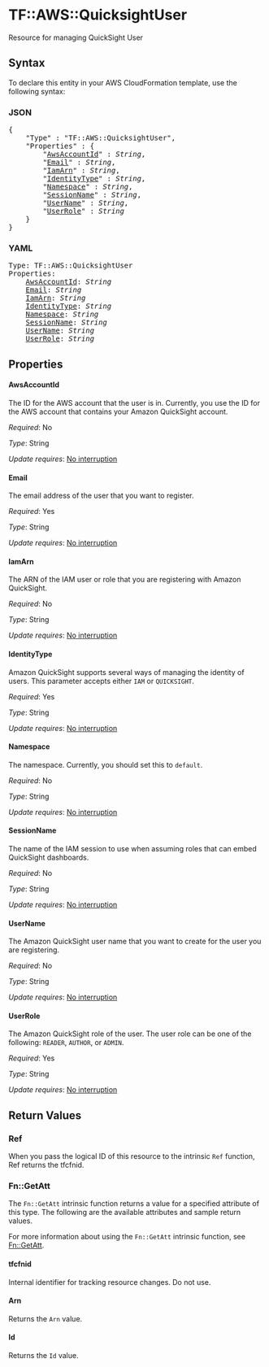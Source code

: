 # TF::AWS::QuicksightUser

Resource for managing QuickSight User

## Syntax

To declare this entity in your AWS CloudFormation template, use the following syntax:

### JSON

<pre>
{
    "Type" : "TF::AWS::QuicksightUser",
    "Properties" : {
        "<a href="#awsaccountid" title="AwsAccountId">AwsAccountId</a>" : <i>String</i>,
        "<a href="#email" title="Email">Email</a>" : <i>String</i>,
        "<a href="#iamarn" title="IamArn">IamArn</a>" : <i>String</i>,
        "<a href="#identitytype" title="IdentityType">IdentityType</a>" : <i>String</i>,
        "<a href="#namespace" title="Namespace">Namespace</a>" : <i>String</i>,
        "<a href="#sessionname" title="SessionName">SessionName</a>" : <i>String</i>,
        "<a href="#username" title="UserName">UserName</a>" : <i>String</i>,
        "<a href="#userrole" title="UserRole">UserRole</a>" : <i>String</i>
    }
}
</pre>

### YAML

<pre>
Type: TF::AWS::QuicksightUser
Properties:
    <a href="#awsaccountid" title="AwsAccountId">AwsAccountId</a>: <i>String</i>
    <a href="#email" title="Email">Email</a>: <i>String</i>
    <a href="#iamarn" title="IamArn">IamArn</a>: <i>String</i>
    <a href="#identitytype" title="IdentityType">IdentityType</a>: <i>String</i>
    <a href="#namespace" title="Namespace">Namespace</a>: <i>String</i>
    <a href="#sessionname" title="SessionName">SessionName</a>: <i>String</i>
    <a href="#username" title="UserName">UserName</a>: <i>String</i>
    <a href="#userrole" title="UserRole">UserRole</a>: <i>String</i>
</pre>

## Properties

#### AwsAccountId

The ID for the AWS account that the user is in. Currently, you use the ID for the AWS account that contains your Amazon QuickSight account.

_Required_: No

_Type_: String

_Update requires_: [No interruption](https://docs.aws.amazon.com/AWSCloudFormation/latest/UserGuide/using-cfn-updating-stacks-update-behaviors.html#update-no-interrupt)

#### Email

The email address of the user that you want to register.

_Required_: Yes

_Type_: String

_Update requires_: [No interruption](https://docs.aws.amazon.com/AWSCloudFormation/latest/UserGuide/using-cfn-updating-stacks-update-behaviors.html#update-no-interrupt)

#### IamArn

The ARN of the IAM user or role that you are registering with Amazon QuickSight.

_Required_: No

_Type_: String

_Update requires_: [No interruption](https://docs.aws.amazon.com/AWSCloudFormation/latest/UserGuide/using-cfn-updating-stacks-update-behaviors.html#update-no-interrupt)

#### IdentityType

Amazon QuickSight supports several ways of managing the identity of users. This parameter accepts either  `IAM` or `QUICKSIGHT`.

_Required_: Yes

_Type_: String

_Update requires_: [No interruption](https://docs.aws.amazon.com/AWSCloudFormation/latest/UserGuide/using-cfn-updating-stacks-update-behaviors.html#update-no-interrupt)

#### Namespace

The namespace. Currently, you should set this to `default`.

_Required_: No

_Type_: String

_Update requires_: [No interruption](https://docs.aws.amazon.com/AWSCloudFormation/latest/UserGuide/using-cfn-updating-stacks-update-behaviors.html#update-no-interrupt)

#### SessionName

The name of the IAM session to use when assuming roles that can embed QuickSight dashboards.

_Required_: No

_Type_: String

_Update requires_: [No interruption](https://docs.aws.amazon.com/AWSCloudFormation/latest/UserGuide/using-cfn-updating-stacks-update-behaviors.html#update-no-interrupt)

#### UserName

The Amazon QuickSight user name that you want to create for the user you are registering.

_Required_: No

_Type_: String

_Update requires_: [No interruption](https://docs.aws.amazon.com/AWSCloudFormation/latest/UserGuide/using-cfn-updating-stacks-update-behaviors.html#update-no-interrupt)

#### UserRole

The Amazon QuickSight role of the user. The user role can be one of the following: `READER`, `AUTHOR`, or `ADMIN`.

_Required_: Yes

_Type_: String

_Update requires_: [No interruption](https://docs.aws.amazon.com/AWSCloudFormation/latest/UserGuide/using-cfn-updating-stacks-update-behaviors.html#update-no-interrupt)

## Return Values

### Ref

When you pass the logical ID of this resource to the intrinsic `Ref` function, Ref returns the tfcfnid.

### Fn::GetAtt

The `Fn::GetAtt` intrinsic function returns a value for a specified attribute of this type. The following are the available attributes and sample return values.

For more information about using the `Fn::GetAtt` intrinsic function, see [Fn::GetAtt](https://docs.aws.amazon.com/AWSCloudFormation/latest/UserGuide/intrinsic-function-reference-getatt.html).

#### tfcfnid

Internal identifier for tracking resource changes. Do not use.

#### Arn

Returns the <code>Arn</code> value.

#### Id

Returns the <code>Id</code> value.

